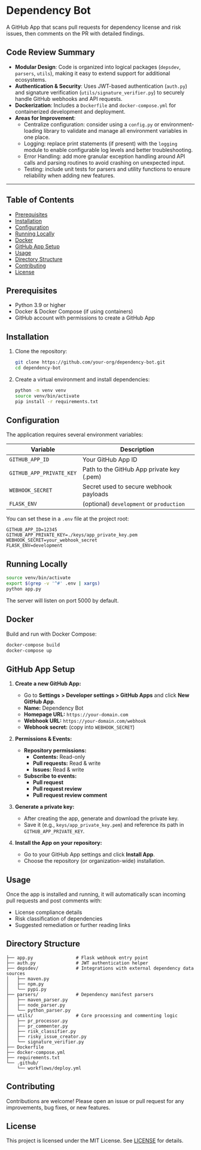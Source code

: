 # Dependency Bot

A GitHub App that scans pull requests for dependency license and risk issues, then comments on the PR with detailed findings.

## Code Review Summary

- **Modular Design**: Code is organized into logical packages (`depsdev`, `parsers`, `utils`), making it easy to extend support for additional ecosystems.
- **Authentication & Security**: Uses JWT-based authentication (`auth.py`) and signature verification (`utils/signature_verifier.py`) to securely handle GitHub webhooks and API requests.
- **Dockerization**: Includes a `Dockerfile` and `docker-compose.yml` for containerized development and deployment.
- **Areas for Improvement**:
  - Centralize configuration: consider using a `config.py` or environment-loading library to validate and manage all environment variables in one place.
  - Logging: replace print statements (if present) with the `logging` module to enable configurable log levels and better troubleshooting.
  - Error Handling: add more granular exception handling around API calls and parsing routines to avoid crashing on unexpected input.
  - Testing: include unit tests for parsers and utility functions to ensure reliability when adding new features.

---

## Table of Contents

- [Prerequisites](#prerequisites)
- [Installation](#installation)
- [Configuration](#configuration)
- [Running Locally](#running-locally)
- [Docker](#docker)
- [GitHub App Setup](#github-app-setup)
- [Usage](#usage)
- [Directory Structure](#directory-structure)
- [Contributing](#contributing)
- [License](#license)

## Prerequisites

- Python 3.9 or higher
- Docker & Docker Compose (if using containers)
- GitHub account with permissions to create a GitHub App

## Installation

1. Clone the repository:
   ```bash
   git clone https://github.com/your-org/dependency-bot.git
   cd dependency-bot
   ```
2. Create a virtual environment and install dependencies:
   ```bash
   python -m venv venv
   source venv/bin/activate
   pip install -r requirements.txt
   ```

## Configuration

The application requires several environment variables:

| Variable                 | Description                                  |
| ------------------------ | -------------------------------------------- |
| `GITHUB_APP_ID`          | Your GitHub App ID                           |
| `GITHUB_APP_PRIVATE_KEY` | Path to the GitHub App private key (.pem)    |
| `WEBHOOK_SECRET`         | Secret used to secure webhook payloads       |
| `FLASK_ENV`              | (optional) `development` or `production`     |

You can set these in a `.env` file at the project root:

```dotenv
GITHUB_APP_ID=12345
GITHUB_APP_PRIVATE_KEY=./keys/app_private_key.pem
WEBHOOK_SECRET=your_webhook_secret
FLASK_ENV=development
```  

## Running Locally

```bash
source venv/bin/activate
export $(grep -v '^#' .env | xargs)
python app.py
```  
The server will listen on port 5000 by default.

## Docker

Build and run with Docker Compose:

```bash
docker-compose build
docker-compose up
```

## GitHub App Setup

1. **Create a new GitHub App:**
   - Go to **Settings > Developer settings > GitHub Apps** and click **New GitHub App**.
   - **Name:** Dependency Bot
   - **Homepage URL:** `https://your-domain.com`
   - **Webhook URL:** `https://your-domain.com/webhook`
   - **Webhook secret:** (copy into `WEBHOOK_SECRET`)

2. **Permissions & Events:**
   - **Repository permissions:**
     - **Contents:** Read-only
     - **Pull requests:** Read & write
     - **Issues:** Read & write
   - **Subscribe to events:**
     - **Pull request**
     - **Pull request review**
     - **Pull request review comment**

3. **Generate a private key:**
   - After creating the app, generate and download the private key.
   - Save it (e.g., `keys/app_private_key.pem`) and reference its path in `GITHUB_APP_PRIVATE_KEY`.

4. **Install the App on your repository:**
   - Go to your GitHub App settings and click **Install App**.
   - Choose the repository (or organization-wide) installation.

## Usage

Once the app is installed and running, it will automatically scan incoming pull requests and post comments with:

- License compliance details
- Risk classification of dependencies
- Suggested remediation or further reading links

## Directory Structure

```
├── app.py                # Flask webhook entry point
├── auth.py               # JWT authentication helper
├── depsdev/              # Integrations with external dependency data sources
│   ├── maven.py
│   ├── npm.py
│   └── pypi.py
├── parsers/              # Dependency manifest parsers
│   ├── maven_parser.py
│   ├── node_parser.py
│   └── python_parser.py
├── utils/                # Core processing and commenting logic
│   ├── pr_processor.py
│   ├── pr_commenter.py
│   ├── risk_classifier.py
│   ├── risky_issue_creator.py
│   └── signature_verifier.py
├── Dockerfile
├── docker-compose.yml
├── requirements.txt
└── .github/
    └── workflows/deploy.yml
```

## Contributing

Contributions are welcome! Please open an issue or pull request for any improvements, bug fixes, or new features.

## License

This project is licensed under the MIT License. See [LICENSE](LICENSE) for details.

